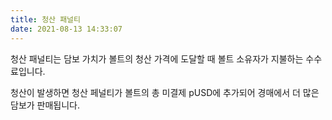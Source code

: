 ```yaml
---
title: 청산 패널티
date: 2021-08-13 14:33:07
---
```


청산 패널티는 담보 가치가 볼트의 청산 가격에 도달할 때 볼트 소유자가 지불하는 수수료입니다.

청산이 발생하면 청산 페널티가 볼트의 총 미결제 pUSD에 추가되어 경매에서 더 많은 담보가 판매됩니다.

